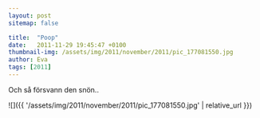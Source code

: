 ```yaml
---
layout: post
sitemap: false

title:  "Poop"
date:   2011-11-29 19:45:47 +0100
thumbnail-img: /assets/img/2011/november/2011/pic_177081550.jpg
author: Eva
tags: [2011]
---
```


Och så försvann den snön..

![]({{ '/assets/img/2011/november/2011/pic_177081550.jpg'  | relative_url }})

